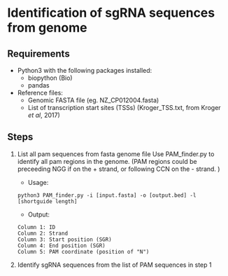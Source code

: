 # Identification of sgRNA sequences from genome

## Requirements
+ Python3 with the following packages installed:
  + biopython (Bio)
  + pandas 
+ Reference files:
  + Genomic FASTA file (eg. NZ_CP012004.fasta)
  + List of transcription start sites (TSSs) (Kroger_TSS.txt, from Kroger _et al_, 2017)
 
## Steps
1. List all pam sequences from fasta genome file
  Use PAM_finder.py to identify all pam regions in the genome. (PAM regions could be preceeding NGG if on the + strand, or following CCN on the - strand. )
  
    - Usage:
    ```
    python3 PAM_finder.py -i [input.fasta] -o [output.bed] -l [shortguide length]
    ```
  
    - Output:
    ```
    Column 1: ID
    Column 2: Strand
    Column 3: Start position (SGR)
    Column 4: End position (SGR)
    Column 5: PAM coordinate (position of "N")
    ```
  
2. Identify sgRNA sequences from the list of PAM sequences in step 1
